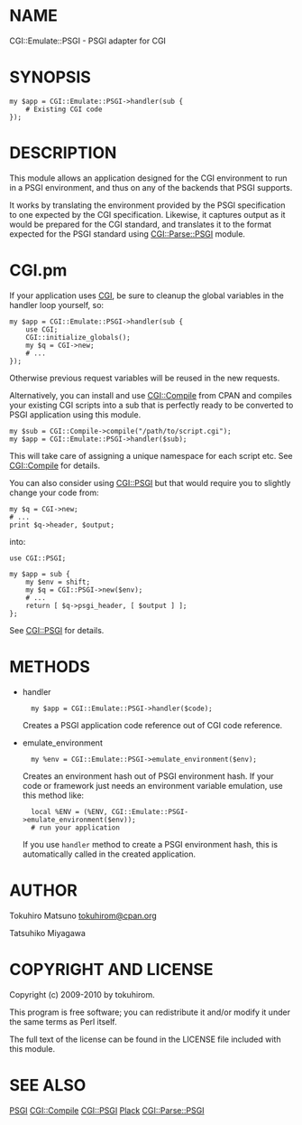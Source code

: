 # NAME

CGI::Emulate::PSGI - PSGI adapter for CGI

# SYNOPSIS

    my $app = CGI::Emulate::PSGI->handler(sub {
        # Existing CGI code
    });

# DESCRIPTION

This module allows an application designed for the CGI environment to
run in a PSGI environment, and thus on any of the backends that PSGI
supports.

It works by translating the environment provided by the PSGI
specification to one expected by the CGI specification. Likewise, it
captures output as it would be prepared for the CGI standard, and
translates it to the format expected for the PSGI standard using
[CGI::Parse::PSGI](https://metacpan.org/pod/CGI::Parse::PSGI) module.

# CGI.pm

If your application uses [CGI](https://metacpan.org/pod/CGI), be sure to cleanup the global
variables in the handler loop yourself, so:

    my $app = CGI::Emulate::PSGI->handler(sub {
        use CGI;
        CGI::initialize_globals();
        my $q = CGI->new;
        # ...
    });

Otherwise previous request variables will be reused in the new
requests.

Alternatively, you can install and use [CGI::Compile](https://metacpan.org/pod/CGI::Compile) from CPAN and
compiles your existing CGI scripts into a sub that is perfectly ready
to be converted to PSGI application using this module.

    my $sub = CGI::Compile->compile("/path/to/script.cgi");
    my $app = CGI::Emulate::PSGI->handler($sub);

This will take care of assigning a unique namespace for each script
etc. See [CGI::Compile](https://metacpan.org/pod/CGI::Compile) for details.

You can also consider using [CGI::PSGI](https://metacpan.org/pod/CGI::PSGI) but that would require you to
slightly change your code from:

    my $q = CGI->new;
    # ...
    print $q->header, $output;

into:

    use CGI::PSGI;

    my $app = sub {
        my $env = shift;
        my $q = CGI::PSGI->new($env);
        # ...
        return [ $q->psgi_header, [ $output ] ];
    };

See [CGI::PSGI](https://metacpan.org/pod/CGI::PSGI) for details.

# METHODS

- handler

        my $app = CGI::Emulate::PSGI->handler($code);

    Creates a PSGI application code reference out of CGI code reference.

- emulate\_environment

        my %env = CGI::Emulate::PSGI->emulate_environment($env);

    Creates an environment hash out of PSGI environment hash. If your code
    or framework just needs an environment variable emulation, use this
    method like:

        local %ENV = (%ENV, CGI::Emulate::PSGI->emulate_environment($env));
        # run your application

    If you use `handler` method to create a PSGI environment hash, this
    is automatically called in the created application.

# AUTHOR

Tokuhiro Matsuno <tokuhirom@cpan.org>

Tatsuhiko Miyagawa

# COPYRIGHT AND LICENSE

Copyright (c) 2009-2010 by tokuhirom.

This program is free software; you can redistribute
it and/or modify it under the same terms as Perl itself.

The full text of the license can be found in the
LICENSE file included with this module.

# SEE ALSO

[PSGI](https://metacpan.org/pod/PSGI) [CGI::Compile](https://metacpan.org/pod/CGI::Compile) [CGI::PSGI](https://metacpan.org/pod/CGI::PSGI) [Plack](https://metacpan.org/pod/Plack) [CGI::Parse::PSGI](https://metacpan.org/pod/CGI::Parse::PSGI)
